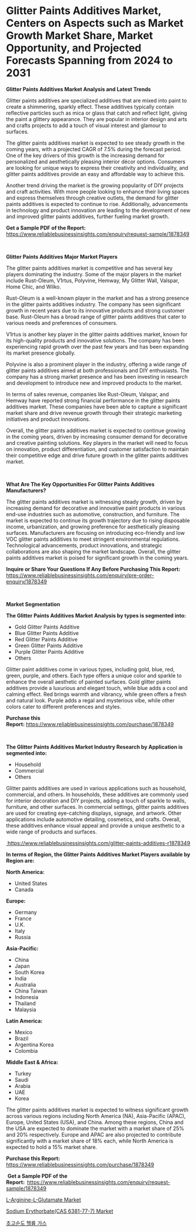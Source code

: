 <p><h1>Glitter Paints Additives Market, Centers on Aspects such as Market Growth Market Share, Market Opportunity, and Projected Forecasts Spanning from 2024 to 2031</h1></p><p><strong>Glitter Paints Additives Market Analysis and Latest Trends</strong></p>
<p><p>Glitter paints additives are specialized additives that are mixed into paint to create a shimmering, sparkly effect. These additives typically contain reflective particles such as mica or glass that catch and reflect light, giving the paint a glittery appearance. They are popular in interior design and arts and crafts projects to add a touch of visual interest and glamour to surfaces.</p><p>The glitter paints additives market is expected to see steady growth in the coming years, with a projected CAGR of 7.5% during the forecast period. One of the key drivers of this growth is the increasing demand for personalized and aesthetically pleasing interior décor options. Consumers are looking for unique ways to express their creativity and individuality, and glitter paints additives provide an easy and affordable way to achieve this.</p><p>Another trend driving the market is the growing popularity of DIY projects and craft activities. With more people looking to enhance their living spaces and express themselves through creative outlets, the demand for glitter paints additives is expected to continue to rise. Additionally, advancements in technology and product innovation are leading to the development of new and improved glitter paints additives, further fueling market growth.</p></p>
<p><strong>Get a Sample PDF of the Report:&nbsp;</strong> <a href="https://www.reliablebusinessinsights.com/enquiry/request-sample/1878349">https://www.reliablebusinessinsights.com/enquiry/request-sample/1878349</a></p>
<p>&nbsp;</p>
<p><strong>Glitter Paints Additives Major Market Players</strong></p>
<p><p>The glitter paints additives market is competitive and has several key players dominating the industry. Some of the major players in the market include Rust-Oleum, V1rtus, Polyvine, Hemway, My Glitter Wall, Valspar, Home Chic, and Wilko.</p><p>Rust-Oleum is a well-known player in the market and has a strong presence in the glitter paints additives industry. The company has seen significant growth in recent years due to its innovative products and strong customer base. Rust-Oleum has a broad range of glitter paints additives that cater to various needs and preferences of consumers.</p><p>V1rtus is another key player in the glitter paints additives market, known for its high-quality products and innovative solutions. The company has been experiencing rapid growth over the past few years and has been expanding its market presence globally.</p><p>Polyvine is also a prominent player in the industry, offering a wide range of glitter paints additives aimed at both professionals and DIY enthusiasts. The company has a strong market presence and has been investing in research and development to introduce new and improved products to the market.</p><p>In terms of sales revenue, companies like Rust-Oleum, Valspar, and Hemway have reported strong financial performance in the glitter paints additives market. These companies have been able to capture a significant market share and drive revenue growth through their strategic marketing initiatives and product innovations.</p><p>Overall, the glitter paints additives market is expected to continue growing in the coming years, driven by increasing consumer demand for decorative and creative painting solutions. Key players in the market will need to focus on innovation, product differentiation, and customer satisfaction to maintain their competitive edge and drive future growth in the glitter paints additives market.</p></p>
<p>&nbsp;</p>
<p><strong>What Are The Key Opportunities For Glitter Paints Additives Manufacturers?</strong></p>
<p><p>The glitter paints additives market is witnessing steady growth, driven by increasing demand for decorative and innovative paint products in various end-use industries such as automotive, construction, and furniture. The market is expected to continue its growth trajectory due to rising disposable income, urbanization, and growing preference for aesthetically pleasing surfaces. Manufacturers are focusing on introducing eco-friendly and low VOC glitter paints additives to meet stringent environmental regulations. Technological advancements, product innovations, and strategic collaborations are also shaping the market landscape. Overall, the glitter paints additives market is poised for significant growth in the coming years.</p></p>
<p><strong>Inquire or Share Your Questions If Any Before Purchasing This Report:</strong> <a href="https://www.reliablebusinessinsights.com/enquiry/pre-order-enquiry/1878349">https://www.reliablebusinessinsights.com/enquiry/pre-order-enquiry/1878349</a></p>
<p>&nbsp;</p>
<p><strong>Market Segmentation</strong></p>
<p><strong>The Glitter Paints Additives Market Analysis by types is segmented into:</strong></p>
<p><ul><li>Gold Glitter Paints Additive</li><li>Blue Glitter Paints Additive</li><li>Red Glitter Paints Additive</li><li>Green Glitter Paints Additive</li><li>Purple Glitter Paints Additive</li><li>Others</li></ul></p>
<p><p>Glitter paint additives come in various types, including gold, blue, red, green, purple, and others. Each type offers a unique color and sparkle to enhance the overall aesthetic of painted surfaces. Gold glitter paints additives provide a luxurious and elegant touch, while blue adds a cool and calming effect. Red brings warmth and vibrancy, while green offers a fresh and natural look. Purple adds a regal and mysterious vibe, while other colors cater to different preferences and styles.</p></p>
<p><strong>Purchase this Report:&nbsp;</strong><a href="https://www.reliablebusinessinsights.com/purchase/1878349">https://www.reliablebusinessinsights.com/purchase/1878349</a></p>
<p>&nbsp;</p>
<p><strong>The Glitter Paints Additives Market Industry Research by Application is segmented into:</strong></p>
<p><ul><li>Household</li><li>Commercial</li><li>Others</li></ul></p>
<p><p>Glitter paints additives are used in various applications such as household, commercial, and others. In households, these additives are commonly used for interior decoration and DIY projects, adding a touch of sparkle to walls, furniture, and other surfaces. In commercial settings, glitter paints additives are used for creating eye-catching displays, signage, and artwork. Other applications include automotive detailing, cosmetics, and crafts. Overall, these additives enhance visual appeal and provide a unique aesthetic to a wide range of products and surfaces.</p></p>
<p><a href="https://www.reliablebusinessinsights.com/glitter-paints-additives-r1878349">&nbsp;https://www.reliablebusinessinsights.com/glitter-paints-additives-r1878349</a></p>
<p><strong>In terms of Region, the Glitter Paints Additives Market Players available by Region are:</strong></p>
<p>
    <p> <strong> North America: </strong>
        <ul>
            <li>United States</li>
            <li>Canada</li>
        </ul>
        </p> 
    <p> <strong> Europe: </strong>
        <ul>
            <li>Germany</li>
            <li>France</li>
            <li>U.K.</li>
            <li>Italy</li>
            <li>Russia</li>
        </ul>
        </p> 
    <p> <strong> Asia-Pacific: </strong>
        <ul>
            <li>China</li>
            <li>Japan</li>
            <li>South Korea</li>
            <li>India</li>
            <li>Australia</li>
            <li>China Taiwan</li>
            <li>Indonesia</li>
            <li>Thailand</li>
            <li>Malaysia</li>
        </ul>
        </p> 
    <p> <strong> Latin America: </strong>
        <ul>
            <li>Mexico</li>
            <li>Brazil</li>
            <li>Argentina Korea</li>
            <li>Colombia</li>
        </ul>
        </p> 
    <p> <strong> Middle East & Africa: </strong>
        <ul>
            <li>Turkey</li>
            <li>Saudi</li>
            <li>Arabia</li>
            <li>UAE</li>
            <li>Korea</li>
        </ul>
    </p>
    </p>
<p><p>The glitter paints additives market is expected to witness significant growth across various regions including North America (NA), Asia-Pacific (APAC), Europe, United States (USA), and China. Among these regions, China and the USA are expected to dominate the market with a market share of 25% and 20% respectively. Europe and APAC are also projected to contribute significantly with a market share of 18% each, while North America is expected to hold a 15% market share.</p></p>
<p><strong>Purchase this Report: </strong><a href="https://www.reliablebusinessinsights.com/purchase/1878349">https://www.reliablebusinessinsights.com/purchase/1878349</a></p>
<p>&nbsp;<strong>Get a Sample PDF of the Report:&nbsp;&nbsp;</strong><a href="https://www.reliablebusinessinsights.com/enquiry/request-sample/1878349">https://www.reliablebusinessinsights.com/enquiry/request-sample/1878349</a></p>
<p><strong></strong></p>
<p><p><a href="https://github.com/tamvrosiya/Market-Research-Report-List-4/blob/main/l-arginine-l-glutamate-market.md">L-Arginine-L-Glutamate Market</a></p><p><a href="https://github.com/pizolina/Market-Research-Report-List-5/blob/main/sodium-erythorbatecas-6381-77-7-market.md">Sodium Erythorbate(CAS 6381-77-7) Market</a></p><p><a href="https://github.com/brainlyez1/Market-Research-Report-List-1/blob/main/2624962144949.md">초고순도 헬륨 가스</a></p></p>